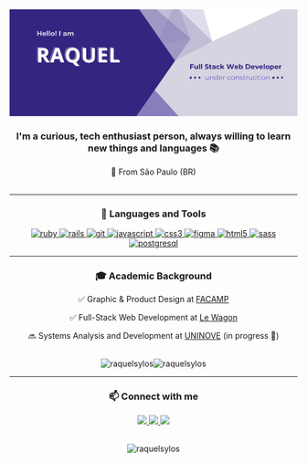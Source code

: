 <div align="center"> 
  <img src="https://github.com/raquelsylos/raquelsylos/blob/main/gh-banner.png?raw=true"/>

  <h3> I'm a curious, tech enthusiast person, always willing to learn new things and languages 📚 </h3>

  📍 From São Paulo (BR)
<br><br>
<hr>
<h3> 🔧 Languages and Tools </h3>

<p> <a href="https://www.ruby-lang.org/en/" target="_blank"> <img src="https://img.shields.io/badge/Ruby-D7D4E1?style=for-the-badge&logo=ruby&logoColor=482FC4" alt="ruby" /> </a> 
  <a href="https://rubyonrails.org/" target="_blank"> <img src="https://img.shields.io/badge/Ruby_on_Rails-D7D4E1?style=for-the-badge&logo=ruby-on-rails&logoColor=482FC4" alt="rails" /> </a>  
  <a href="https://git-scm.com/" target="_blank"> <img src="https://shields.io/badge/git-D7D4E1?style=for-the-badge&logo=git&logoColor=482FC4" alt="git" /> </a> 
  <a href="https://developer.mozilla.org/en-US/docs/Web/JavaScript" target="_blank"> <img src="https://img.shields.io/badge/JavaScript-D7D4E1?style=for-the-badge&logo=javascript&logoColor=482FC4" alt="javascript"/> 
  <a href="https://www.w3schools.com/css/" target="_blank"> <img src="https://img.shields.io/badge/CSS3-D7D4E1?style=for-the-badge&logo=css3&logoColor=482FC4" alt="css3" /> </a>
  <a href="https://www.figma.com/" target="_blank"> <img src="https://img.shields.io/badge/Figma-D7D4E1?style=for-the-badge&logo=figma&logoColor=482FC4" alt="figma" /> </a>
  <a href="https://www.w3.org/html/" target="_blank"> <img src="https://img.shields.io/badge/HTML5-D7D4E1?style=for-the-badge&logo=html5&logoColor=482FC4" alt="html5" /> </a> 
  <a href="https://sass-lang.com" target="_blank"> <img src="https://img.shields.io/badge/Sass-D7D4E1?style=for-the-badge&logo=sass&logoColor=482FC4" alt="sass" /> </a> 
  <a href="https://www.postgresql.org/"> <img src="https://img.shields.io/badge/PostgreSQL-D7D4E1?style=for-the-badge&logo=postgresql&logoColor=482FC4" alt="postgresql"/> </a> 
</p>

<hr>
<h3> 🎓 Academic Background </h3>

✅ Graphic & Product Design at [FACAMP](https://vestibular3.facamp.com.br/) 
  
✅ Full-Stack Web Development at [Le Wagon](https://www.lewagon.com/) 
  
🔜 Systems Analysis and Development at [UNINOVE](https://www.uninove.br/) (in progress 📶)

<br>
   
<div align="center" style="display: flex; justify-content: center; align-items: center;">
  <img src="https://github-readme-stats.vercel.app/api?username=raquelsylos&show_icons=true&locale=en&theme=tokyonight" alt="raquelsylos" />
  <img src="https://github-readme-stats.vercel.app/api/top-langs?username=raquelsylos&layout=compact&theme=tokyonight&langs_count=6" alt="raquelsylos" />
</div>

<hr>

<h3 align="center">📫 Connect with me</h3>
<div align="center">
  <a href="https://www.linkedin.com/in/raquelbiondi" target="_blank">
    <img src="https://img.shields.io/badge/LinkedIn-482FC4?style=for-the-badge&logo=linkedin&logoColor=black">
  </a>
  <a href="https://www.instagram.com/_raquelbiondi/" target="_blank">
    <img src="https://img.shields.io/badge/-Instagram-482FC4?style=for-the-badge&logo=instagram&logoColor=white">
  </a>
  <a href="mailto:raquelsylos@gmail.com" target="_blank">
    <img src="https://img.shields.io/badge/-Gmail-482FC4?style=for-the-badge&logo=gmail&logoColor=white">
  </a>
</div>

<br>

<p align="center">
  <img src="https://komarev.com/ghpvc/?username=raquelsylos&label=Profile%20views&color=0e75b6&style=flat" alt="raquelsylos" />
</p>


